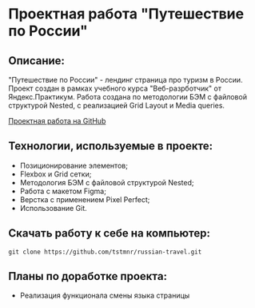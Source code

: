 # Проектная работа "Путешествие по России"

## Описание:

"Путешествие по России" - лендинг страница про туризм в России. Проект создан в рамках учебного курса "Веб-разрботчик" от Яндекс.Практикум. Работа создана по методологии БЭМ с файловой структурой Nested, с реализацией Grid Layout и Media queries.

[Проектная работа на GitHub](https://tstmnr.github.io/russian-travel/index)

## Технологии, используемые в проекте:

* Позиционирование элементов;
* Flexbox и Grid сетки;
* Методология БЭМ с файловой структурой Nested;
* Работа с макетом Figma;
* Верстка с применением Pixel Perfect;
* Использование Git.

## Скачать работу к себе на компьютер:

```
git clone https://github.com/tstmnr/russian-travel.git
```

## Планы по доработке проекта:

* Реализация функционала смены языка страницы

